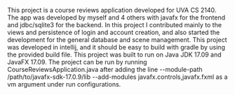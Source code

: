 This project is a course reviews application developed for UVA CS 2140. The app was developed by myself and 4 others with javafx for the frontend and jdbc/sqlite3 for the backend. 
In this project I contributed mainly to the views and persistence of login and account creation, and also started the development for the general database and scene
management. This project was developed in intellij, and it should be easy to build with gradle by using the provided build file. This project was built
to run on Java JDK 17.09 and JavaFX 17.09. The project can be run by running CourseReviewsApplication.java after adding the line 
--module-path
/path/to/javafx-sdk-17.0.9/lib
--add-modules
javafx.controls,javafx.fxml
as a vm argument under run configurations. 
